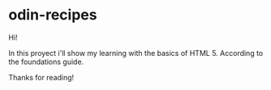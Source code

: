 # odin-recipes

Hi!

In this proyect i'll show my learning with the basics of HTML 5. According to the foundations guide.

Thanks for reading!